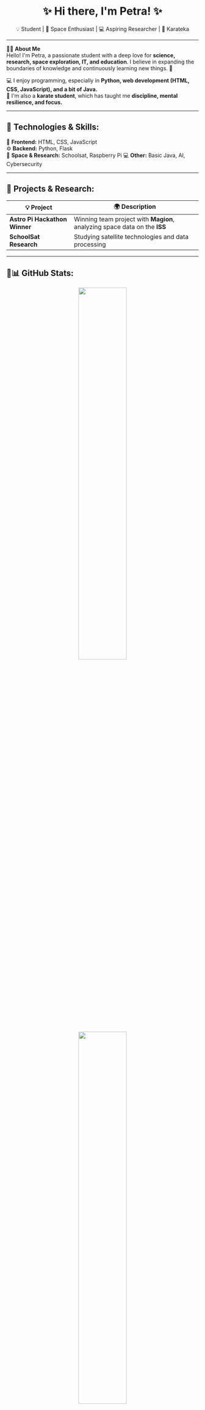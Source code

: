 <h1 align="center"> ✨ Hi there, I'm Petra! ✨ </h1>

<p align="center">
  💡 Student | 🔭 Space Enthusiast | 💻 Aspiring Researcher | 🥋 Karateka
</p>

---

🙋‍♀️ **About Me**  
Hello! I'm Petra, a passionate student with a deep love for **science, research, space exploration, IT, and education**. I believe in expanding the boundaries of knowledge and continuously learning new things. 🚀  

💻 I enjoy programming, especially in **Python, web development (HTML, CSS, JavaScript), and a bit of Java.**  
🥋 I'm also a **karate student**, which has taught me **discipline, mental resilience, and focus.**  

---

## 🌟 Technologies & Skills:
🎨 **Frontend:** HTML, CSS, JavaScript  
⚙️ **Backend:** Python, Flask  
📡 **Space & Research:** Schoolsat, Raspberry Pi
💻 **Other:** Basic Java, AI, Cybersecurity  

---

## 🚀 Projects & Research:
| 💡 Project | 🌍 Description 
|------------|--------------|
| **Astro Pi Hackathon Winner** | Winning team project with **Magion**, analyzing space data on the **ISS** 
| **SchoolSat Research** | Studying satellite technologies and data processing 

---

## 🎀📊 GitHub Stats:
<p align="center">
  <img src="https://github-readme-stats.vercel.app/api?username=petra-tovarkova&show_icons=true&theme=radical&count_private=true" width="50%" />
  <img src="https://streak-stats.demolab.com/?user=petra-tovarkova&theme=radical" width="50%" />
</p>

---
<!--
## 🎧 What I'm Listening To:
[![Spotify](https://spotify-github-profile.vercel.app/api/view?uid=foywuurvtq0hp0bkh67li5tqo&cover_image=true&theme=default&bar_color=53b14f&bar_color_cover=false)](https://open.spotify.com/user/foywuurvtq0hp0bkh67li5tqo)
-->
---

## 💌 Connect with Me:
🌎 **LinkedIn:** [Petra Továrková](https://www.linkedin.com/in/petra-tovarkova/)  

---

✨ **Thanks for visiting my profile! If you like my projects, feel free to star ⭐ them!** ✨
